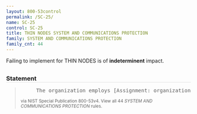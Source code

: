 ```yaml
---
layout: 800-53control
permalink: /SC-25/
name: SC-25
control: SC-25
title: THIN NODES SYSTEM AND COMMUNICATIONS PROTECTION
family: SYSTEM AND COMMUNICATIONS PROTECTION
family_cnt: 44
---
```

<p class="text-">Failing to implement for THIN NODES is of <b>indeterminent</b> impact.</p>

<h3 style="border-bottom:1px solid #ddd;margin:30px 0 8px 0;">Statement</h3>
<blockquote>
<pre>     The organization employs [Assignment: organization-defined information system components] with minimal functionality and information storage. 
</pre>
<p><small>via NIST Special Publication 800-53v4. View all 44 <i>SYSTEM AND COMMUNICATIONS PROTECTION</i> rules. <a href="/cce/ssg/group/$Group_id"><span class="glyphicon glyphicon-link"></span></a> </small></p>
</blockquote>

